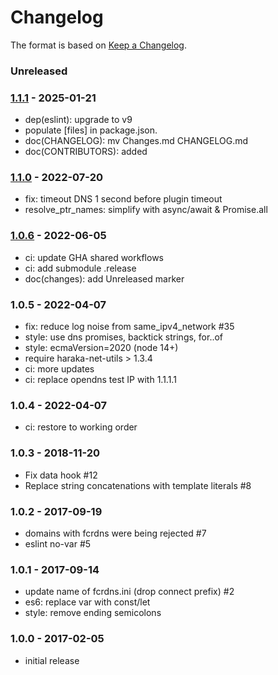# Changelog

The format is based on [Keep a Changelog](https://keepachangelog.com/).

### Unreleased

### [1.1.1] - 2025-01-21

- dep(eslint): upgrade to v9
- populate [files] in package.json.
- doc(CHANGELOG): mv Changes.md CHANGELOG.md
- doc(CONTRIBUTORS): added


### [1.1.0] - 2022-07-20

- fix: timeout DNS 1 second before plugin timeout
- resolve_ptr_names: simplify with async/await & Promise.all


### [1.0.6] - 2022-06-05

- ci: update GHA shared workflows
- ci: add submodule .release
- doc(changes): add Unreleased marker


### 1.0.5 - 2022-04-07

- fix: reduce log noise from same_ipv4_network #35
- style: use dns promises, backtick strings, for..of
- style: ecmaVersion=2020 (node 14+)
- require haraka-net-utils > 1.3.4
- ci: more updates
- ci: replace opendns test IP with 1.1.1.1


### 1.0.4 - 2022-04-07

- ci: restore to working order


### 1.0.3 - 2018-11-20

- Fix data hook #12
- Replace string concatenations with template literals #8


### 1.0.2 - 2017-09-19

- domains with fcrdns were being rejected #7
- eslint no-var #5


### 1.0.1 - 2017-09-14

- update name of fcrdns.ini (drop connect prefix) #2
- es6: replace var with const/let
- style: remove ending semicolons


### 1.0.0 - 2017-02-05

- initial release


[1.0.6]: https://github.com/haraka/haraka-plugin-fcrdns/releases/tag/1.0.6
[1.1.0]: https://github.com/haraka/haraka-plugin-fcrdns/releases/tag/1.1.0
[1.1.1]: https://github.com/haraka/haraka-plugin-fcrdns/releases/tag/v1.1.1
[1.0.5]: https://github.com/haraka/haraka-plugin-fcrdns/releases/tag/v1.0.5
